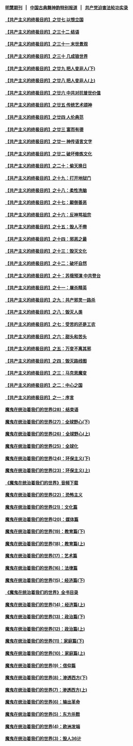 #### [明慧期刊](https://github.com/gfw-breaker/mh-qikan) &nbsp;&nbsp;|&nbsp;&nbsp; [中国古典舞神韵特别报道](https://github.com/gfw-breaker/mh-news/blob/master/shenyun.md?t=07081836) &nbsp;&nbsp;|&nbsp;&nbsp; [共产党迫害法轮功实录](https://github.com/gfw-breaker/mh-news/blob/master/README.md?t=07081836)  

#### [【共产主义的终极目的】之廿七 以恨立国](../pages/nsc422/n11336944.md?t=07081836) 

#### [【共产主义的终极目的】之三十二 结语](../pages/nsc422/n11360535.md?t=07081836) 

#### [【共产主义的终极目的】之三十一 末世景观](../pages/nsc422/n11351129.md?t=07081836) 

#### [【共产主义的终极目的】之三十 几成狼世界](../pages/nsc422/n11348280.md?t=07081836) 

#### [【共产主义的终极目的】之廿九 把人变非人(下)](../pages/nsc422/n11344140.md?t=07081836) 

#### [【共产主义的终极目的】之廿八 把人变非人(上)](../pages/nsc422/n11340492.md?t=07081836) 

#### [【共产主义的终极目的】之廿六 中共对抗普世价值](../pages/nsc422/n11324785.md?t=07081836) 

#### [【共产主义的终极目的】之廿五 传统艺术颂神](../pages/nsc422/n11296396.md?t=07081836) 

#### [【共产主义的终极目的】之廿四 人伦典范](../pages/nsc422/n11296397.md?t=07081836) 

#### [【共产主义的终极目的】之廿三 富而有德](../pages/nsc422/n11283598.md?t=07081836) 

#### [【共产主义的终极目的】之廿一 神传语言文字](../pages/nsc422/n11263265.md?t=07081836) 

#### [【共产主义的终极目的】之廿二 破坏修炼文化](../pages/nsc422/n11245728.md?t=07081836) 

#### [【共产主义的终极目的】之二十：偷天换日](../pages/nsc422/n11238846.md?t=07081836) 

#### [【共产主义的终极目的】之十九：打开地狱门](../pages/nsc422/n11206376.md?t=07081836) 

#### [【共产主义的终极目的】之十八：柔性洗脑](../pages/nsc422/n11199994.md?t=07081836) 

#### [【共产主义的终极目的】之十七：颠倒善恶](../pages/nsc422/n11179782.md?t=07081836) 

#### [【共产主义的终极目的】之十六：反神骂祖宗](../pages/nsc422/n11166798.md?t=07081836) 

#### [【共产主义的终极目的】之十五：毁人不倦](../pages/nsc422/n11166792.md?t=07081836) 

#### [【共产主义的终极目的】之十四：邪恶之最](../pages/nsc422/n11150249.md?t=07081836) 

#### [【共产主义的终极目的】之十三：毁灭文化](../pages/nsc422/n11135227.md?t=07081836) 

#### [【共产主义的终极目的】之十二：破坏自然](../pages/nsc422/n11135214.md?t=07081836) 

#### [【共产主义的终极目的】之十：苏俄预演 中共登台](../pages/nsc422/n11118424.md?t=07081836) 

#### [【共产主义的终极目的】之十一：屠杀精英](../pages/nsc422/n11118442.md?t=07081836) 

#### [【共产主义的终极目的】之九：共产邪灵一路杀](../pages/nsc422/n11114139.md?t=07081836) 

#### [【共产主义的终极目的】之八：毁灭人类](../pages/nsc422/n11108503.md?t=07081836) 

#### [【共产主义的终极目的】之七：受苦的还是工农](../pages/nsc422/n11101809.md?t=07081836) 

#### [【共产主义的终极目的】之六：甜头和苦头](../pages/nsc422/n11096971.md?t=07081836) 

#### [【共产主义的终极目的】之五：万变不离其邪](../pages/nsc422/n11091285.md?t=07081836) 

#### [【共产主义的终极目的】之四：毁灭路线图](../pages/nsc422/n11086284.md?t=07081836) 

#### [【共产主义的终极目的】之三：马克思魔变](../pages/nsc422/n11061941.md?t=07081836) 

#### [【共产主义的终极目的】之二：中心之国](../pages/nsc422/n11047728.md?t=07081836) 

#### [【共产主义的终极目的】之一：序言](../pages/nsc422/n11086077.md?t=07081836) 

#### [魔鬼在统治着我们的世界(28)：结束语](../pages/nsc422/n10936246.md?t=07081836) 

#### [魔鬼在统治着我们的世界(27)：全球野心(下)](../pages/nsc422/n10928319.md?t=07081836) 

#### [魔鬼在统治着我们的世界(26)：全球野心(上)](../pages/nsc422/n10900318.md?t=07081836) 

#### [魔鬼在统治着我们的世界(25)：全球化](../pages/nsc422/n10788205.md?t=07081836) 

#### [魔鬼在统治着我们的世界(24)：环保主义(下)](../pages/nsc422/n10695307.md?t=07081836) 

#### [魔鬼在统治着我们的世界(23)：环保主义(上)](../pages/nsc422/n10688613.md?t=07081836) 

#### [《魔鬼在统治着我们的世界》音频下载](../pages/nsc422/n10635553.md?t=07081836) 

#### [魔鬼在统治着我们的世界(22)：恐怖主义](../pages/nsc422/n10614727.md?t=07081836) 

#### [魔鬼在统治着我们的世界(21)：文化篇](../pages/nsc422/n10597706.md?t=07081836) 

#### [魔鬼在统治着我们的世界(20)：媒体篇](../pages/nsc422/n10586579.md?t=07081836) 

#### [魔鬼在统治着我们的世界(19)：教育篇(下)](../pages/nsc422/n10564808.md?t=07081836) 

#### [魔鬼在统治着我们的世界(18)：教育篇(上)](../pages/nsc422/n10526970.md?t=07081836) 

#### [魔鬼在统治着我们的世界(17)：艺术篇](../pages/nsc422/n10499093.md?t=07081836) 

#### [魔鬼在统治着我们的世界(16)：法律篇](../pages/nsc422/n10485969.md?t=07081836) 

#### [魔鬼在统治着我们的世界(15)：经济篇(下)](../pages/nsc422/n10469975.md?t=07081836) 

#### [《魔鬼在统治着我们的世界》全书目录](../pages/nsc422/n10464261.md?t=07081836) 

#### [魔鬼在统治着我们的世界(14)：经济篇(上)](../pages/nsc422/n10457370.md?t=07081836) 

#### [魔鬼在统治着我们的世界(13)：政治篇(下)](../pages/nsc422/n10448270.md?t=07081836) 

#### [魔鬼在统治着我们的世界(12)：政治篇(上)](../pages/nsc422/n10444576.md?t=07081836) 

#### [魔鬼在统治着我们的世界(11)：家庭篇(下)](../pages/nsc422/n10440961.md?t=07081836) 

#### [魔鬼在统治着我们的世界(10)：家庭篇(上)](../pages/nsc422/n10435448.md?t=07081836) 

#### [魔鬼在统治着我们的世界(9)：信仰篇](../pages/nsc422/n10432159.md?t=07081836) 

#### [魔鬼在统治着我们的世界(8)：渗透西方(下)](../pages/nsc422/n10429603.md?t=07081836) 

#### [魔鬼在统治着我们的世界(7)：渗透西方(上)](../pages/nsc422/n10426013.md?t=07081836) 

#### [魔鬼在统治着我们的世界(6)：输出革命](../pages/nsc422/n10421536.md?t=07081836) 

#### [魔鬼在统治着我们的世界(5)：东方杀戮](../pages/nsc422/n10417707.md?t=07081836) 

#### [魔鬼在统治着我们的世界(4)：欧洲发端](../pages/nsc422/n10414890.md?t=07081836) 

#### [魔鬼在统治着我们的世界(3)：毁人36计](../pages/nsc422/n10411583.md?t=07081836) 

